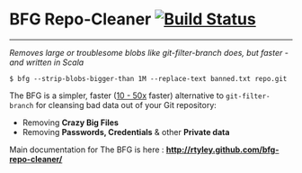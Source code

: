 BFG Repo-Cleaner [![Build Status](https://travis-ci.org/rtyley/bfg-repo-cleaner.png)](https://travis-ci.org/rtyley/bfg-repo-cleaner)
================
* * *
_Removes large or troublesome blobs like git-filter-branch does, but faster - and written in Scala_


```
$ bfg --strip-blobs-bigger-than 1M --replace-text banned.txt repo.git
```

The BFG is a simpler, faster ([10 - 50x](https://docs.google.com/spreadsheet/ccc?key=0AsR1d5Zpes8HdER3VGU1a3dOcmVHMmtzT2dsS2xNenc) faster)
alternative to `git-filter-branch` for cleansing bad data out of your Git repository:

* Removing **Crazy Big Files**
* Removing **Passwords, Credentials** & other **Private data**

Main documentation for The BFG is here : **http://rtyley.github.com/bfg-repo-cleaner/**
